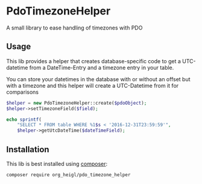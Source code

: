 # PdoTimezoneHelper

A small library to ease handling of timezones with PDO

## Usage

This lib provides a helper that creates database-specific code to get a UTC-datetime
from a DateTime-Entry and a timezone entry in your table.

You can store your datetimes in the database with or without an offset but with a 
timezone and this helper will create a UTC-Datetime from it for comparisons

```php
$helper = new PdoTimezoneHelper::create($pdoObject);
$helper->setTimezoneField($field);

echo sprintf(
    "SELECT * FROM table WHERE %1$s < '2016-12-31T23:59:59'",
    $helper->getUtcDateTime($dateTimeField);
```

## Installation

This lib is best installed using [composer](https://getcomposer.org):

```bash
composer require org_heigl/pdo_timezone_helper
```

